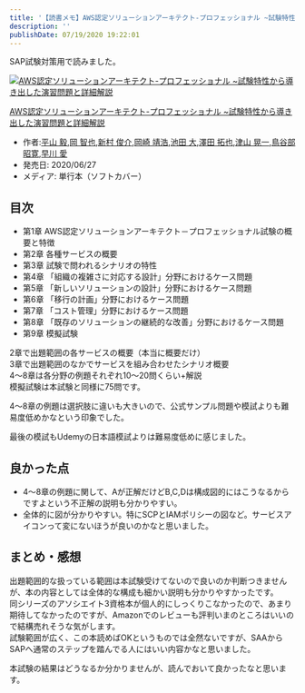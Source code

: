 ```yaml
---
title: '【読書メモ】AWS認定ソリューションアーキテクト-プロフェッショナル ~試験特性から導き出した演習問題と詳細解説'
description: ''
publishDate: 07/19/2020 19:22:01
---
```


<p>SAP試験対策用で読みました。</p>

<p><div class="hatena-asin-detail"><a href="https://www.amazon.co.jp/exec/obidos/ASIN/4865942483/hatena-blog-22/"><img src="https://m.media-amazon.com/images/I/518nNKAj1ML._SL160_.jpg" class="hatena-asin-detail-image" alt="AWS認定ソリューションアーキテクト-プロフェッショナル ~試験特性から導き出した演習問題と詳細解説" title="AWS認定ソリューションアーキテクト-プロフェッショナル ~試験特性から導き出した演習問題と詳細解説"></a><div class="hatena-asin-detail-info"><p class="hatena-asin-detail-title"><a href="https://www.amazon.co.jp/exec/obidos/ASIN/4865942483/hatena-blog-22/">AWS認定ソリューションアーキテクト-プロフェッショナル ~試験特性から導き出した演習問題と詳細解説</a></p><ul><li><span class="hatena-asin-detail-label">作者:</span><a href="http://d.hatena.ne.jp/keyword/%CA%BF%BB%B3%20%B5%A3" class="keyword">平山 毅</a>,<a href="http://d.hatena.ne.jp/keyword/%B2%AC%20%C3%D2%CC%E9" class="keyword">岡 智也</a>,<a href="http://d.hatena.ne.jp/keyword/%BF%B7%C2%BC%20%BD%D3%B2%F0" class="keyword">新村 俊介</a>,<a href="http://d.hatena.ne.jp/keyword/%B2%AC%BA%EA%20%CC%F7%B9%C0" class="keyword">岡崎 靖浩</a>,<a href="http://d.hatena.ne.jp/keyword/%C3%D3%C5%C4%20%C2%E7" class="keyword">池田 大</a>,<a href="http://d.hatena.ne.jp/keyword/%DF%B7%C5%C4%20%C2%F3%CC%E9" class="keyword">澤田 拓也</a>,<a href="http://d.hatena.ne.jp/keyword/%C4%C5%BB%B3%20%B9%B8%B0%EC" class="keyword">津山 晃一</a>,<a href="http://d.hatena.ne.jp/keyword/%C4%BB%C3%AB%C9%F4%20%BE%BC%B4%B2" class="keyword">鳥谷部 昭寛</a>,<a href="http://d.hatena.ne.jp/keyword/%C1%E1%C0%EE%20%B0%A6" class="keyword">早川 愛</a></li><li><span class="hatena-asin-detail-label">発売日:</span> 2020/06/27</li><li><span class="hatena-asin-detail-label">メディア:</span> 単行本（ソフトカバー）</li></ul></div><div class="hatena-asin-detail-foot"></div></div></p>

<h2>目次</h2>

<ul>
<li>第1章 AWS認定ソリューションアーキテクト－プロフェッショナル試験の概要と特徴</li>
<li>第2章 各種サービスの概要</li>
<li>第3章 試験で問われるシナリオの特性</li>
<li>第4章 「組織の複雑さに対応する設計」分野におけるケース問題</li>
<li>第5章 「新しいソリューションの設計」分野におけるケース問題</li>
<li>第6章 「移行の計画」分野におけるケース問題</li>
<li>第7章 「コスト管理」分野におけるケース問題</li>
<li>第8章 「既存のソリューションの継続的な改善」分野におけるケース問題</li>
<li>第9章 模擬試験</li>
</ul>

<p>2章で出題範囲の各サービスの概要（本当に概要だけ）<br />
3章で出題範囲のなかでサービスを組み合わせたシナリオ概要<br />
4〜8章は各分野の例題それぞれ10〜20問くらい+解説<br />
模擬試験は本試験と同様に75問です。</p>

<p>4〜8章の例題は選択肢に違いも大きいので、公式サンプル問題や模試よりも難易度低めかなという印象でした。</p>

<p>最後の模試もUdemyの日本語模試よりは難易度低めに感じました。</p>

<h2>良かった点</h2>

<ul>
<li>4〜8章の例題に関して、Aが正解だけどB,C,Dは構成図的にはこうなるからですよという不正解の説明も分かりやすい。</li>
<li>全体的に図が分かりやすい。特にSCPとIAMポリシーの図など。サービスアイコンって変にないほうが良いのかなと思いました。</li>
</ul>

<h2>まとめ・感想</h2>

<p>出題範囲的な扱っている範囲は本試験受けてないので良いのか判断つきませんが、本の内容としては全体的な構成も細かい説明も分かりやすかったです。<br />
同シリーズのアソシエイト3資格本が個人的にしっくりこなかったので、あまり期待してなかったのですが、Amazonでのレビューも評判いまのところはいいので結構売れそうな気がします。<br />
試験範囲が広く、この本読めばOKというものでは全然ないですが、SAAからSAPへ通常のステップを踏んでる人にはいい内容かなと思いました。</p>

<p>本試験の結果はどうなるか分かりませんが、読んでおいて良かったなと思います。</p>
